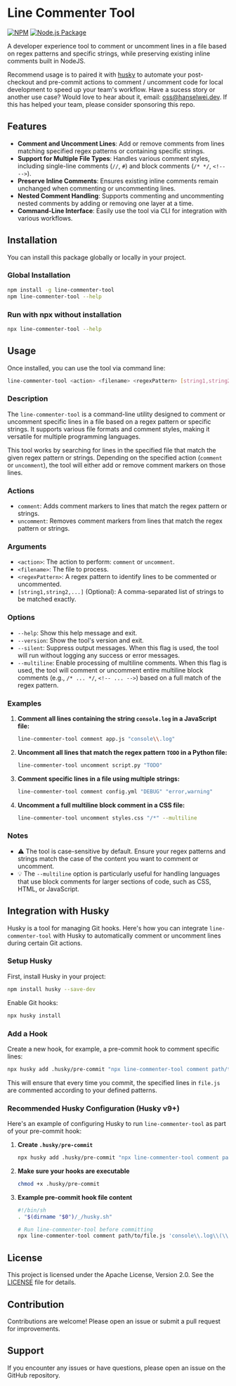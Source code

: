 
# Line Commenter Tool
[![NPM](https://img.shields.io/badge/NPM-%23CB3837.svg?style=for-the-badge&logo=npm&logoColor=white)](https://www.npmjs.com/package/line-commenter-tool/access) 
 [![Node.js Package](https://github.com/darkmastermindz/line-commenter-tool/actions/workflows/npm-publish.yml/badge.svg)](https://github.com/darkmastermindz/line-commenter-tool/actions/workflows/npm-publish.yml)

A developer experience tool to comment or uncomment lines in a file based on regex patterns and specific strings, while preserving existing inline comments built in NodeJS.

Recommend usage is to paired it with [husky](https://github.com/typicode/husky) to automate your post-checkout and pre-commit actions to comment / uncomment code for local development to speed up your team's workflow. Have a sucess story or another use case? Would love to hear about it, email: [oss@hanselwei.dev](mailto:oss@hanselwei.dev). If this has helped your team, please consider sponsoring this repo.

## Features

- **Comment and Uncomment Lines**: Add or remove comments from lines matching specified regex patterns or containing specific strings.
- **Support for Multiple File Types**: Handles various comment styles, including single-line comments (`//`, `#`) and block comments (`/* */`, `<!-- -->`).
- **Preserve Inline Comments**: Ensures existing inline comments remain unchanged when commenting or uncommenting lines.
- **Nested Comment Handling**: Supports commenting and uncommenting nested comments by adding or removing one layer at a time.
- **Command-Line Interface**: Easily use the tool via CLI for integration with various workflows.

## Installation

You can install this package globally or locally in your project.

### Global Installation

```bash
npm install -g line-commenter-tool
npm line-commenter-tool --help
```

### Run with npx without installation

```bash
npx line-commenter-tool --help
```

## Usage

Once installed, you can use the tool via command line:

```bash
line-commenter-tool <action> <filename> <regexPattern> [string1,string2,...]
```

### Description

The `line-commenter-tool` is a command-line utility designed to comment or uncomment specific lines in a file based on a regex pattern or specific strings. It supports various file formats and comment styles, making it versatile for multiple programming languages.

This tool works by searching for lines in the specified file that match the given regex pattern or strings. Depending on the specified action (`comment` or `uncomment`), the tool will either add or remove comment markers on those lines.

### Actions

- `comment`: Adds comment markers to lines that match the regex pattern or strings.
- `uncomment`: Removes comment markers from lines that match the regex pattern or strings.

### Arguments

- `<action>`: The action to perform: `comment` or `uncomment`.
- `<filename>`: The file to process.
- `<regexPattern>`: A regex pattern to identify lines to be commented or uncommented.
- `[string1,string2,...]` (Optional): A comma-separated list of strings to be matched exactly.

### Options

- `--help`: Show this help message and exit.
- `--version`: Show the tool\'s version and exit.
- `--silent`: Suppress output messages. When this flag is used, the tool will run without logging any success or error messages.
- `--multiline`: Enable processing of multiline comments. When this flag is used, the tool will comment or uncomment entire multiline block comments (e.g., `/* ... */`, `<!-- ... -->`) based on a full match of the regex pattern.

### Examples

1. **Comment all lines containing the string `console.log` in a JavaScript file:**
   ```bash
   line-commenter-tool comment app.js "console\\.log"
   ```

2. **Uncomment all lines that match the regex pattern `TODO` in a Python file:**
   ```bash
   line-commenter-tool uncomment script.py "TODO"
   ```

3. **Comment specific lines in a file using multiple strings:**
   ```bash
   line-commenter-tool comment config.yml "DEBUG" "error,warning"
   ```

4. **Uncomment a full multiline block comment in a CSS file:**
   ```bash
   line-commenter-tool uncomment styles.css "/*" --multiline
   ```

### Notes

- ⚠️ The tool is case-sensitive by default. Ensure your regex patterns and strings match the case of the content you want to comment or uncomment.
- 💡 The `--multiline` option is particularly useful for handling languages that use block comments for larger sections of code, such as CSS, HTML, or JavaScript.

## Integration with Husky

Husky is a tool for managing Git hooks. Here\'s how you can integrate `line-commenter-tool` with Husky to automatically comment or uncomment lines during certain Git actions.

### Setup Husky

First, install Husky in your project:

```bash
npm install husky --save-dev
```

Enable Git hooks:

```bash
npx husky install
```

### Add a Hook

Create a new hook, for example, a pre-commit hook to comment specific lines:

```bash
npx husky add .husky/pre-commit "npx line-commenter-tool comment path/to/file.js 'console\\.log\\(\\)' 'TODO'"
```

This will ensure that every time you commit, the specified lines in `file.js` are commented according to your defined patterns.

### Recommended Husky Configuration (Husky v9+)

Here\'s an example of configuring Husky to run `line-commenter-tool` as part of your pre-commit hook:

1. **Create `.husky/pre-commit`**

   ```bash
   npx husky add .husky/pre-commit "npx line-commenter-tool comment path/to/file.js 'console\\.log\\(\\)' 'TODO'"
   ```

2. **Make sure your hooks are executable**

   ```bash
   chmod +x .husky/pre-commit
   ```

3. **Example pre-commit hook file content**

   ```bash
   #!/bin/sh
   . "$(dirname "$0")/_/husky.sh"

   # Run line-commenter-tool before committing
   npx line-commenter-tool comment path/to/file.js 'console\\.log\\(\\)' 'TODO'
   ```

## License

This project is licensed under the Apache License, Version 2.0. See the [LICENSE](LICENSE) file for details.

## Contribution

Contributions are welcome! Please open an issue or submit a pull request for improvements.

## Support

If you encounter any issues or have questions, please open an issue on the GitHub repository.
